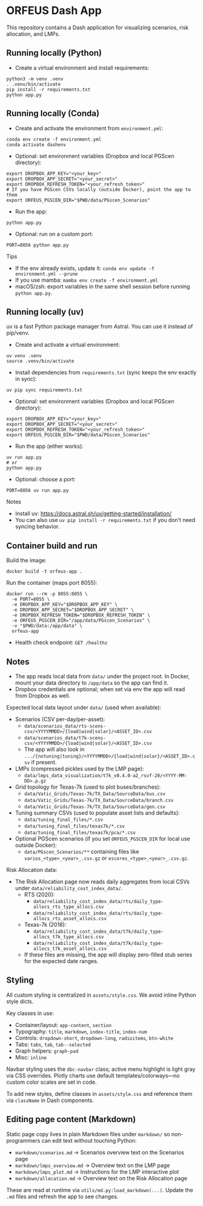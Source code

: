 # ORFEUS Dash App

This repository contains a Dash application for visualizing scenarios, risk allocation, and LMPs.

## Running locally (Python)
- Create a virtual environment and install requirements:
```
python3 -m venv .venv
. .venv/bin/activate
pip install -r requirements.txt
python app.py
```

## Running locally (Conda)
- Create and activate the environment from `environment.yml`:
```
conda env create -f environment.yml
conda activate dashenv
```
- Optional: set environment variables (Dropbox and local PGScen directory):
```
export DROPBOX_APP_KEY="<your_key>"
export DROPBOX_APP_SECRET="<your_secret>"
export DROPBOX_REFRESH_TOKEN="<your_refresh_token>"
# If you have PGScen CSVs locally (outside Docker), point the app to them
export ORFEUS_PGSCEN_DIR="$PWD/data/PGscen_Scenarios"
```
- Run the app:
```
python app.py
```
- Optional: run on a custom port:
```
PORT=8056 python app.py
```

Tips
- If the env already exists, update it: `conda env update -f environment.yml --prune`
- If you use mamba: `mamba env create -f environment.yml`
- macOS/zsh: export variables in the same shell session before running `python app.py`.

## Running locally (uv)
uv is a fast Python package manager from Astral. You can use it instead of pip/venv.

- Create and activate a virtual environment:
```
uv venv .venv
source .venv/bin/activate
```
- Install dependencies from `requirements.txt` (sync keeps the env exactly in sync):
```
uv pip sync requirements.txt
```
- Optional: set environment variables (Dropbox and local PGScen directory):
```
export DROPBOX_APP_KEY="<your_key>"
export DROPBOX_APP_SECRET="<your_secret>"
export DROPBOX_REFRESH_TOKEN="<your_refresh_token>"
export ORFEUS_PGSCEN_DIR="$PWD/data/PGscen_Scenarios"
```
- Run the app (either works):
```
uv run app.py
# or
python app.py
```
- Optional: choose a port:
```
PORT=8056 uv run app.py
```

Notes
- Install uv: https://docs.astral.sh/uv/getting-started/installation/
- You can also use `uv pip install -r requirements.txt` if you don’t need syncing behavior.

## Container build and run
Build the image:
```
docker build -t orfeus-app .
```
Run the container (maps port 8055):
```
docker run --rm -p 8055:8055 \
  -e PORT=8055 \
  -e DROPBOX_APP_KEY="$DROPBOX_APP_KEY" \
  -e DROPBOX_APP_SECRET="$DROPBOX_APP_SECRET" \
  -e DROPBOX_REFRESH_TOKEN="$DROPBOX_REFRESH_TOKEN" \
  -e ORFEUS_PGSCEN_DIR="/app/data/PGscen_Scenarios" \
  -v "$PWD/data:/app/data" \
  orfeus-app
```
- Health check endpoint: `GET /healthz`

## Notes
- The app reads local data from `data/` under the project root. In Docker, mount your data directory to `/app/data` so the app can find it.
- Dropbox credentials are optional; when set via env the app will read from Dropbox as well.

Expected local data layout under `data/` (used when available):

- Scenarios (CSV per-day/per-asset):
  - `data/scenarios_data/rts-scens-csv/<YYYYMMDD>/{load|wind|solar}/<ASSET_ID>.csv`
  - `data/scenarios_data/t7k-scens-csv/<YYYYMMDD>/{load|wind|solar}/<ASSET_ID>.csv`
  - The app will also look in `.../{notuning|tuning}/<YYYYMMDD>/{load|wind|solar}/<ASSET_ID>.csv` if present.
- LMPs (compressed pickles used by the LMP page):
  - `data/lmps_data_visualization/t7k_v0.4.0-a2_rsvf-20/<YYYY-MM-DD>.p.gz`
- Grid topology for Texas-7k (used to plot buses/branches):
  - `data/Vatic_Grids/Texas-7k/TX_Data/SourceData/bus.csv`
  - `data/Vatic_Grids/Texas-7k/TX_Data/SourceData/branch.csv`
  - `data/Vatic_Grids/Texas-7k/TX_Data/SourceData/gen.csv`
- Tuning summary CSVs (used to populate asset lists and defaults):
  - `data/tuning_final_files/*.csv`
  - `data/tuning_final_files/texas7k/*.csv`
  - `data/tuning_final_files/texas7k/pca/*.csv`
- Optional PGScen scenarios (if you set `ORFEUS_PGSCEN_DIR` for local use outside Docker):
  - `data/PGscen_Scenarios/**` containing files like `varios_<type>_<year>_.csv.gz` or `escores_<type>_<year>_.csv.gz`.

Risk Allocation data:
- The Risk Allocation page now reads daily aggregates from local CSVs under `data/reliability_cost_index_data/`.
  - RTS (2020):
    - `data/reliability_cost_index_data/rts/daily_type-allocs_rts_type_allocs.csv`
    - `data/reliability_cost_index_data/rts/daily_type-allocs_rts_asset_allocs.csv`
  - Texas-7k (2018):
    - `data/reliability_cost_index_data/t7k/daily_type-allocs_t7k_type_allocs.csv`
    - `data/reliability_cost_index_data/t7k/daily_type-allocs_t7k_asset_allocs.csv`
  - If these files are missing, the app will display zero-filled stub series for the expected date ranges.

## Styling

All custom styling is centralized in `assets/style.css`. We avoid inline Python style dicts.

Key classes in use:

- Container/layout: `app-content`, `section`
- Typography: `title`, `markdown`, `index-title`, `index-num`
- Controls: `dropdown-short`, `dropdown-long`, `radioitems`, `btn-white`
- Tabs: `tabs`, `tab`, `tab--selected`
- Graph helpers: `graph-pad`
- Misc: `inline`

Navbar styling uses the `dbc-navbar` class; active menu highlight is light gray via CSS overrides. Plotly charts use default templates/colorways—no custom color scales are set in code.

To add new styles, define classes in `assets/style.css` and reference them via `className` in Dash components.

## Editing page content (Markdown)

Static page copy lives in plain Markdown files under `markdown/` so non-programmers can edit text without touching Python:

- `markdown/scenarios.md` → Scenarios overview text on the Scenarios page
- `markdown/lmps_overview.md` → Overview text on the LMP page
- `markdown/lmps_plot.md` → Instructions for the LMP interactive plot
- `markdown/allocation.md` → Overview text on the Risk Allocation page

These are read at runtime via `utils/md.py:load_markdown(...)`. Update the `.md` files and refresh the app to see changes.
